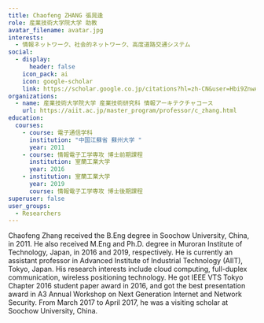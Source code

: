 ```yaml
---
title: Chaofeng ZHANG 張晁逢
role: 産業技術大学院大学 助教
avatar_filename: avatar.jpg
interests:
  - 情報ネットワーク、社会的ネットワーク、高度道路交通システム
social:
  - display:
      header: false
    icon_pack: ai
    icon: google-scholar
    link: https://scholar.google.co.jp/citations?hl=zh-CN&user=Hbi9ZnwAAAAJ
organizations:
  - name: 産業技術大学院大学 産業技術研究科 情報アーキテクチャコース
    url: https://aiit.ac.jp/master_program/professor/c_zhang.html
education:
  courses:
    - course: 電子通信学科
      institution: "中国江蘇省 蘇州大学 "
      year: 2011
    - course: 情報電子工学専攻 博士前期課程
      institution: 室蘭工業大学
      year: 2016
    - institution: 室蘭工業大学
      year: 2019
      course: 情報電子工学専攻 博士後期課程
superuser: false
user_groups:
  - Researchers
---
```

Chaofeng Zhang received the B.Eng degree in Soochow University, China, in 2011. He also received M.Eng and Ph.D. degree in Muroran Institute of Technology, Japan, in 2016 and 2019, respectively. He is currently an assistant professor in Advanced Institute of Industrial Technology (AIIT), Tokyo, Japan. His research interests include cloud computing, full-duplex communication, wireless positioning technology. He got IEEE VTS Tokyo Chapter 2016 student paper award in 2016, and got the best presentation award in A3 Annual Workshop on Next Generation Internet and Network Security. From March 2017 to April 2017, he was a visiting scholar at Soochow University, China.